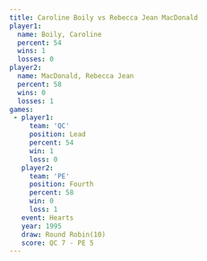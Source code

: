 ```yaml
---
title: Caroline Boily vs Rebecca Jean MacDonald
player1:                       
  name: Boily, Caroline        
  percent: 54                  
  wins: 1                      
  losses: 0                    
player2:                       
  name: MacDonald, Rebecca Jean
  percent: 58                  
  wins: 0                      
  losses: 1                    
games:
 - player1:        
     team: 'QC'    
     position: Lead
     percent: 54   
     win: 1        
     loss: 0       
   player2:          
     team: 'PE'      
     position: Fourth
     percent: 58     
     win: 0          
     loss: 1         
   event: Hearts        
   year: 1995           
   draw: Round Robin(10)
   score: QC 7 - PE 5   
---
```

